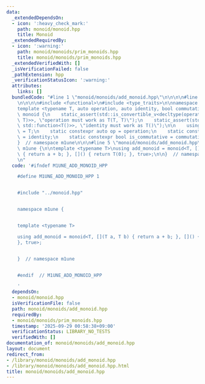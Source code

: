 ```yaml
---
data:
  _extendedDependsOn:
  - icon: ':heavy_check_mark:'
    path: monoid/monoid.hpp
    title: Monoid
  _extendedRequiredBy:
  - icon: ':warning:'
    path: monoid/monoids/prim_monoids.hpp
    title: monoid/monoids/prim_monoids.hpp
  _extendedVerifiedWith: []
  _isVerificationFailed: false
  _pathExtension: hpp
  _verificationStatusIcon: ':warning:'
  attributes:
    links: []
  bundledCode: "#line 1 \"monoid/monoids/add_monoid.hpp\"\n\n\n\n#line 1 \"monoid/monoid.hpp\"\
    \n\n\n\n#include <functional>\n#include <type_traits>\n\nnamespace m1une {\n\n\
    template <typename T, auto operation, auto identity, bool commutative>\nstruct\
    \ monoid {\n    static_assert(std::is_convertible_v<decltype(operation), std::function<T(T,\
    \ T)>>, \"operation must work as T(T, T)\");\n    static_assert(std::is_convertible_v<decltype(identity),\
    \ std::function<T()>>, \"identity must work as T()\");\n\n    using value_type\
    \ = T;\n    static constexpr auto op = operation;\n    static constexpr auto id\
    \ = identity;\n    static constexpr bool is_commutative = commutative;\n};\n\n\
    }  // namespace m1une\n\n\n#line 5 \"monoid/monoids/add_monoid.hpp\"\n\nnamespace\
    \ m1une {\n\ntemplate <typename T>\nusing add_monoid = monoid<T, [](T a, T b)\
    \ { return a + b; }, []() { return T(0); }, true>;\n\n}  // namespace m1une\n\n\
    \n"
  code: '#ifndef M1UNE_ADD_MONOID_HPP

    #define M1UNE_ADD_MONOID_HPP 1


    #include "../monoid.hpp"


    namespace m1une {


    template <typename T>

    using add_monoid = monoid<T, [](T a, T b) { return a + b; }, []() { return T(0);
    }, true>;


    }  // namespace m1une


    #endif  // M1UNE_ADD_MONOID_HPP

    '
  dependsOn:
  - monoid/monoid.hpp
  isVerificationFile: false
  path: monoid/monoids/add_monoid.hpp
  requiredBy:
  - monoid/monoids/prim_monoids.hpp
  timestamp: '2025-09-29 00:58:38+09:00'
  verificationStatus: LIBRARY_NO_TESTS
  verifiedWith: []
documentation_of: monoid/monoids/add_monoid.hpp
layout: document
redirect_from:
- /library/monoid/monoids/add_monoid.hpp
- /library/monoid/monoids/add_monoid.hpp.html
title: monoid/monoids/add_monoid.hpp
---
```


